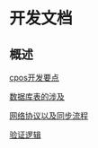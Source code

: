 # 开发文档

## 概述

[cpos开发要点](./cpos.md)

[数据库表的涉及](./db.md)

[网络协议以及同步流程](./net.md)

[验证逻辑](./verification.md)
